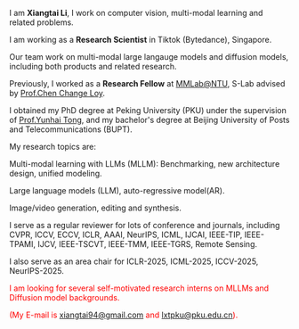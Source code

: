 I am **Xiangtai Li**, I work on computer vision, multi-modal learning and related problems.

I am working as a **Research Scientist** in Tiktok (Bytedance), Singapore.

Our team work on multi-modal large langauge models and diffusion models, including both products and related research.

Previously, I worked as a **Research Fellow** at [MMLab@NTU](https://www.mmlab-ntu.com/), S-Lab advised by [Prof.Chen Change Loy](https://www.mmlab-ntu.com/person/ccloy/).

I obtained my PhD degree at Peking University (PKU) under the supervision of [Prof.Yunhai Tong](https://scholar.google.com/citations?user=T4gqdPkAAAAJ&hl=zh-CN), and my bachelor's degree at Beijing University of Posts and Telecommunications (BUPT).

[//]: # (Previously, I worked as research intern or research scientist in DeepMotion &#40;Now Xiaomi Car&#41; / JD Exploration Academy / Sensetime Research / Shanghai AI Laboratory / Skywork 2050 Research, with several research outputs on top conference and journals. )

My research topics are:

Multi-modal learning with LLMs (MLLM): Benchmarking, new architecture design, unified modeling.

Large language models (LLM), auto-regressive model(AR).

Image/video generation, editing and synthesis.

[//]: # (Previously, I did some works on image/video segmentation and detection, open vocabulary learning.)

[//]: # (Moreover, the code and models for my works &#40;maybe 98%&#41;, including the ones I have deeply contributed to, are open-sourced on [GitHub]&#40;https://github.com/lxtGH&#41;.)

I serve as a regular reviewer for lots of conference and journals, including CVPR, ICCV, ECCV, ICLR, AAAI, NeurIPS, ICML, IJCAI, IEEE-TIP, IEEE-TPAMI, IJCV, IEEE-TSCVT, IEEE-TMM, IEEE-TGRS, Remote Sensing.

I also serve as an area chair for ICLR-2025, ICML-2025, ICCV-2025, NeurIPS-2025.

<span style="color:red"> I am looking for several self-motivated research interns on MLLMs and Diffusion model backgrounds. </span>

[//]: # (<span style="color:red"> I am also looking for full-time research engineers working on MLLMs and AIGC. </span>)

<span style="color:red"> (My E-mail is xiangtai94@gmail.com and lxtpku@pku.edu.cn). </span>